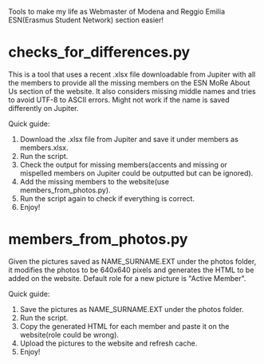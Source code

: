 Tools to make my life as Webmaster of Modena and Reggio Emilia ESN(Erasmus Student Network) section easier!

# checks_for_differences.py 
This is a tool that uses a recent .xlsx file downloadable from Jupiter with all the members
to provide all the missing members on the ESN MoRe About Us section of the website. 
It also considers missing middle names and tries to avoid UTF-8 to ASCII errors.
Might not work if the name is saved differently on Jupiter.

Quick guide:
1. Download the .xlsx file from Jupiter and save it under members as members.xlsx.
2. Run the script.
3. Check the output for missing members(accents and missing or mispelled members on Jupiter could be
outputted but can be ignored).
4. Add the missing members to the website(use members_from_photos.py).
5. Run the script again to check if everything is correct.
6. Enjoy!

# members_from_photos.py
Given the pictures saved as NAME_SURNAME.EXT under the photos folder, it modifies the photos 
to be 640x640 pixels and generates the HTML to be added on the website.
Default role for a new picture is "Active Member".

Quick guide:
1. Save the pictures as NAME_SURNAME.EXT under the photos folder.
2. Run the script.
3. Copy the generated HTML for each member and paste it on the website(role could be wrong).
4. Upload the pictures to the website and refresh cache.
5. Enjoy!
